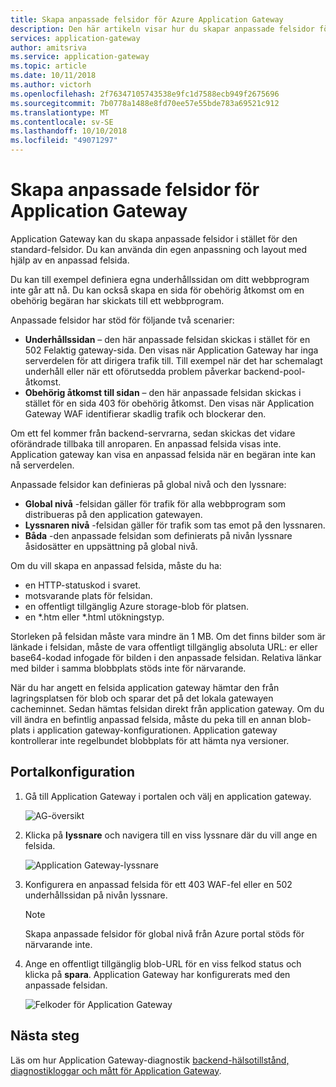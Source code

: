 ```yaml
---
title: Skapa anpassade felsidor för Azure Application Gateway
description: Den här artikeln visar hur du skapar anpassade felsidor för Application Gateway.
services: application-gateway
author: amitsriva
ms.service: application-gateway
ms.topic: article
ms.date: 10/11/2018
ms.author: victorh
ms.openlocfilehash: 2f76347105743538e9fc1d7588ecb949f2675696
ms.sourcegitcommit: 7b0778a1488e8fd70ee57e55bde783a69521c912
ms.translationtype: MT
ms.contentlocale: sv-SE
ms.lasthandoff: 10/10/2018
ms.locfileid: "49071297"
---
```

# <a name="create-application-gateway-custom-error-pages"></a>Skapa anpassade felsidor för Application Gateway

Application Gateway kan du skapa anpassade felsidor i stället för den standard-felsidor. Du kan använda din egen anpassning och layout med hjälp av en anpassad felsida.

Du kan till exempel definiera egna underhållssidan om ditt webbprogram inte går att nå. Du kan också skapa en sida för obehörig åtkomst om en obehörig begäran har skickats till ett webbprogram.

Anpassade felsidor har stöd för följande två scenarier:

- **Underhållssidan** – den här anpassade felsidan skickas i stället för en 502 Felaktig gateway-sida. Den visas när Application Gateway har inga serverdelen för att dirigera trafik till. Till exempel när det har schemalagt underhåll eller när ett oförutsedda problem påverkar backend-pool-åtkomst.
- **Obehörig åtkomst till sidan** – den här anpassade felsidan skickas i stället för en sida 403 för obehörig åtkomst. Den visas när Application Gateway WAF identifierar skadlig trafik och blockerar den.

Om ett fel kommer från backend-servrarna, sedan skickas det vidare oförändrade tillbaka till anroparen. En anpassad felsida visas inte. Application gateway kan visa en anpassad felsida när en begäran inte kan nå serverdelen.

Anpassade felsidor kan definieras på global nivå och den lyssnare:

- **Global nivå** -felsidan gäller för trafik för alla webbprogram som distribueras på den application gatewayen.
- **Lyssnaren nivå** -felsidan gäller för trafik som tas emot på den lyssnaren.
- **Båda** -den anpassade felsidan som definierats på nivån lyssnare åsidosätter en uppsättning på global nivå.

Om du vill skapa en anpassad felsida, måste du ha:
- en HTTP-statuskod i svaret.
- motsvarande plats för felsidan. 
- en offentligt tillgänglig Azure storage-blob för platsen.
- en *.htm eller *.html utökningstyp. 

Storleken på felsidan måste vara mindre än 1 MB. Om det finns bilder som är länkade i felsidan, måste de vara offentligt tillgänglig absoluta URL: er eller base64-kodad infogade för bilden i den anpassade felsidan. Relativa länkar med bilder i samma blobbplats stöds inte för närvarande. 

När du har angett en felsida application gateway hämtar den från lagringsplatsen för blob och sparar det på det lokala gatewayen cacheminnet. Sedan hämtas felsidan direkt från application gateway. Om du vill ändra en befintlig anpassad felsida, måste du peka till en annan blob-plats i application gateway-konfigurationen. Application gateway kontrollerar inte regelbundet blobbplats för att hämta nya versioner.

## <a name="portal-configuration"></a>Portalkonfiguration

1. Gå till Application Gateway i portalen och välj en application gateway.

    ![AG-översikt](media/custom-error/ag-overview.png)
2. Klicka på **lyssnare** och navigera till en viss lyssnare där du vill ange en felsida.

    ![Application Gateway-lyssnare](media/custom-error/ag-listener.png)
3. Konfigurera en anpassad felsida för ett 403 WAF-fel eller en 502 underhållssidan på nivån lyssnare.

    > [!NOTE]
    > Skapa anpassade felsidor för global nivå från Azure portal stöds för närvarande inte.

4. Ange en offentligt tillgänglig blob-URL för en viss felkod status och klicka på **spara**. Application Gateway har konfigurerats med den anpassade felsidan.

   ![Felkoder för Application Gateway](media/custom-error/ag-error-codes.png)
## <a name="next-steps"></a>Nästa steg
Läs om hur Application Gateway-diagnostik [backend-hälsotillstånd, diagnostikloggar och mått för Application Gateway](application-gateway-diagnostics.md).